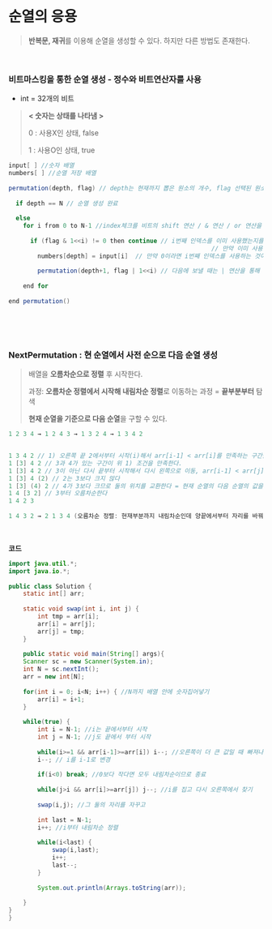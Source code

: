 # 순열의 응용

> **반복문, 재귀**를 이용해 순열을 생성할 수 있다. 하지만 다른 방법도 존재한다.

​                

### 비트마스킹을 통한 순열 생성 - 정수와 비트연산자를 사용

* int = 32개의 비트

> **< 숫자는 상태를 나타냄 >**
>
> 0 : 사용X인 상태, false
>
> 1 : 사용O인 상태, true

```java
input[ ] //숫자 배열
numbers[ ] //순열 저장 배열
  
permutation(depth, flag) // depth는 현재까지 뽑은 원소의 개수, flag 선택된 원소에 대한 비트정보 표현
 
  if depth == N // 순열 생성 완료
    
  else
    for i from 0 to N-1 //index체크를 비트의 shift 연산 / & 연산 / or 연산을 활용해 구현
      
      if (flag & 1<<i) != 0 then continue // i번째 인덱스를 이미 사용했는지를 1<<i 로 보낸다음 비교
        										        // 만약 이미 사용하고 있다면 그 자리가 1이므로 &연산시 0이 아님
        numbers[depth] = input[i]  // 만약 0이라면 i번째 인덱스를 사용하는 것이 아니므로 넣어준다
        
        permutation(depth+1, flag | 1<<i) // 다음에 보낼 때는 | 연산을 통해 합친다음 보내준다
        
    end for
      
end permutation()
```

​                  

​              

### NextPermutation : 현 순열에서 사전 순으로 다음 순열 생성

> 배열을 **오름차순으로 정렬** 후 시작한다.
>
> 과정: **오름차순 정렬에서 시작해 내림차순 정렬**로 이동하는 과정 = **끝부분부터** 탐색
>
> **현재 순열을 기준으로 다음 순열**을 구할 수 있다.

````java
1 2 3 4 → 1 2 4 3 → 1 3 2 4 → 1 3 4 2


1 3 4 2 // 1) 오른쪽 끝 2에서부터 시작(i)해서 arr[i-1] < arr[i]를 만족하는 구간을 찾는다.
1 [3] 4 2 // 3과 4가 있는 구간이 위 1) 조건을 만족한다.
1 [3] 4 2 // 3이 아닌 다시 끝부터 시작해서 다시 왼쪽으로 이동, arr[i-1] < arr[j]를 만족하는 j를 찾는다
1 [3] 4 (2) // 2는 3보다 크지 않다 
1 [3] (4) 2 // 4가 3보다 크므로 둘의 위치를 교환한다 = 현재 순열의 다음 순열의 값을 구할 수 있음
1 4 [3 2] // 3부터 오름차순한다
1 4 2 3
 
1 4 3 2 → 2 1 3 4 (오름차순 정렬: 현재부분까지 내림차순인데 양끝에서부터 자리를 바꿔주면 된다) → 2 1 4 3

````

​        

**코드**

```java
import java.util.*;
import java.io.*;
 
public class Solution {
	static int[] arr;
	
	static void swap(int i, int j) {
		int tmp = arr[i];
		arr[i] = arr[j];
		arr[j] = tmp;
	}
	
    public static void main(String[] args){
    Scanner sc = new Scanner(System.in);
    int N = sc.nextInt();
    arr = new int[N];
    
    for(int i = 0; i<N; i++) { //N까지 배열 안에 숫자집어넣기
    	arr[i] = i+1;
    }
    
    while(true) {
    	int i = N-1; //i는 끝에서부터 시작
    	int j = N-1; //j도 끝에서 부터 시작
    	
    	while(i>=1 && arr[i-1]>=arr[i]) i--; //오른쪽이 더 큰 값일 때 빠져나옴
    	i--; // i를 i-1로 변경
    	
    	if(i<0) break; //0보다 작다면 모두 내림차순이므로 종료 
    	
    	while(j>i && arr[i]>=arr[j]) j--; //i를 집고 다시 오른쪽에서 찾기
    
    	swap(i,j); //그 둘의 자리를 자꾸고
    	
    	int last = N-1;
    	i++; //i부터 내림차순 정렬
    	
    	while(i<last) {
    		swap(i,last);
    		i++;
    		last--;
    	}
    	
    	System.out.println(Arrays.toString(arr));
    	
    }
}
}
```



